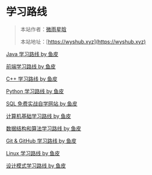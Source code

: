 # 学习路线

> 本站作者：[微雨星晗](https://yuyuanweb.feishu.cn/wiki/Abldw5WkjidySxkKxU2cQdAtnah)
>
> 本站地址：[https://wyshub.xyz](https://wyshub.xyz)


[Java 学习路线 by 鱼皮](Java学习路线.md)

[前端学习路线 by 鱼皮](前端学习路线.md)

[C++ 学习路线 by 鱼皮](C++学习路线.md)

[Python 学习路线 by 鱼皮](Python学习路线.md)

[SQL 免费实战自学网站 by 鱼皮](SQL免费实战自学网站.md)

[计算机基础学习路线 by 鱼皮](计算机基础学习路线.md)

[数据结构和算法学习路线 by 鱼皮](数据结构和算法学习路线.md)

[Git & GitHub 学习路线 by 鱼皮](Git&GitHub学习路线.md)

[Linux 学习路线 by 鱼皮](Linux学习路线.md)

[设计模式学习路线 by 鱼皮](设计模式学习路线.md)





